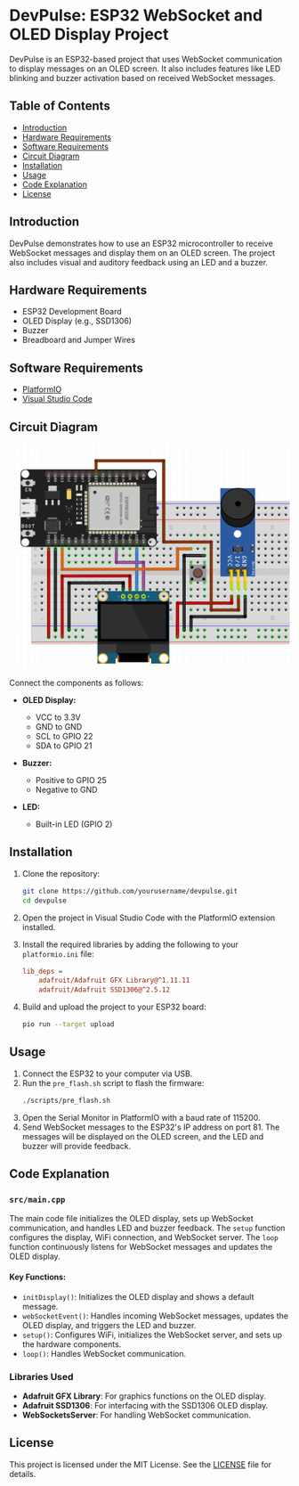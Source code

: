 # DevPulse: ESP32 WebSocket and OLED Display Project

DevPulse is an ESP32-based project that uses WebSocket communication to display messages on an OLED screen. It also includes features like LED blinking and buzzer activation based on received WebSocket messages.

## Table of Contents

- [Introduction](#introduction)
- [Hardware Requirements](#hardware-requirements)
- [Software Requirements](#software-requirements)
- [Circuit Diagram](#circuit-diagram)
- [Installation](#installation)
- [Usage](#usage)
- [Code Explanation](#code-explanation)
- [License](#license)

## Introduction

DevPulse demonstrates how to use an ESP32 microcontroller to receive WebSocket messages and display them on an OLED screen. The project also includes visual and auditory feedback using an LED and a buzzer.

## Hardware Requirements

- ESP32 Development Board
- OLED Display (e.g., SSD1306)
- Buzzer
- Breadboard and Jumper Wires

## Software Requirements

- [PlatformIO](https://platformio.org/)
- [Visual Studio Code](https://code.visualstudio.com/)

## Circuit Diagram

![Circuit Diagram](assets/diagram.png)

Connect the components as follows:

- **OLED Display:**
  - VCC to 3.3V
  - GND to GND
  - SCL to GPIO 22
  - SDA to GPIO 21

- **Buzzer:**
  - Positive to GPIO 25
  - Negative to GND

- **LED:**
  - Built-in LED (GPIO 2)

## Installation

1. Clone the repository:
    ```sh
    git clone https://github.com/yourusername/devpulse.git
    cd devpulse
    ```

2. Open the project in Visual Studio Code with the PlatformIO extension installed.

3. Install the required libraries by adding the following to your `platformio.ini` file:
    ```ini
    lib_deps = 
        adafruit/Adafruit GFX Library@^1.11.11
        adafruit/Adafruit SSD1306@^2.5.12
    ```

4. Build and upload the project to your ESP32 board:
    ```sh
    pio run --target upload
    ```

## Usage

1. Connect the ESP32 to your computer via USB.
2. Run the `pre_flash.sh` script to flash the firmware:
    ```sh
    ./scripts/pre_flash.sh
    ```
3. Open the Serial Monitor in PlatformIO with a baud rate of 115200.
4. Send WebSocket messages to the ESP32's IP address on port 81. The messages will be displayed on the OLED screen, and the LED and buzzer will provide feedback.

## Code Explanation

### `src/main.cpp`

The main code file initializes the OLED display, sets up WebSocket communication, and handles LED and buzzer feedback. The `setup` function configures the display, WiFi connection, and WebSocket server. The `loop` function continuously listens for WebSocket messages and updates the OLED display.

#### Key Functions:

- `initDisplay()`: Initializes the OLED display and shows a default message.
- `webSocketEvent()`: Handles incoming WebSocket messages, updates the OLED display, and triggers the LED and buzzer.
- `setup()`: Configures WiFi, initializes the WebSocket server, and sets up the hardware components.
- `loop()`: Handles WebSocket communication.

### Libraries Used

- **Adafruit GFX Library**: For graphics functions on the OLED display.
- **Adafruit SSD1306**: For interfacing with the SSD1306 OLED display.
- **WebSocketsServer**: For handling WebSocket communication.

## License

This project is licensed under the MIT License. See the [LICENSE](LICENSE) file for details.